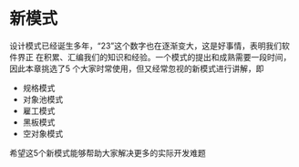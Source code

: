 新模式
========

设计模式已经诞生多年，“23”这个数字也在逐渐变大，这是好事情，表明我们软件界正
在积累、汇编我们的知识和经验。一个模式的提出和成熟需要一段时间，因此本章挑选了5
个大家时常使用，但又经常忽视的新模式进行讲解，即
- 规格模式
- 对象池模式
- 雇工模式
- 黑板模式
- 空对象模式

希望这5个新模式能够帮助大家解决更多的实际开发难题











